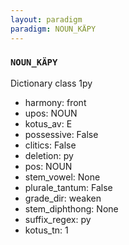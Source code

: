 ```yaml
---
layout: paradigm
paradigm: NOUN_KÄPY
---
```

### ` NOUN_KÄPY `

Dictionary class 1py
* harmony: front
* upos: NOUN
* kotus_av: E
* possessive: False
* clitics: False
* deletion: py
* pos: NOUN
* stem_vowel: None
* plurale_tantum: False
* grade_dir: weaken
* stem_diphthong: None
* suffix_regex: py
* kotus_tn: 1
